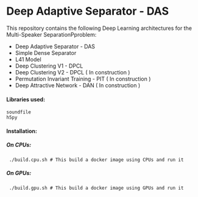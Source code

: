 # Deep Adaptive Separator - DAS

This repository contains the following Deep Learning architectures for the Multi-Speaker SeparationPproblem:
- Deep Adaptive Separator - DAS
- Simple Dense Separator
- L41 Model
- Deep Clustering V1 - DPCL
- Deep Clustering V2 - DPCL ( In construction )
- Permutation Invariant Training - PIT ( In construction )
- Deep Attractive Network - DAN ( In construction )


#### Libraries used:
```
soundfile
h5py
```

#### Installation:
##### On CPUs:
```
 ./build.cpu.sh # This build a docker image using CPUs and run it
```

##### On GPUs:
```
 ./build.gpu.sh # This build a docker image using GPUs and run it
```

